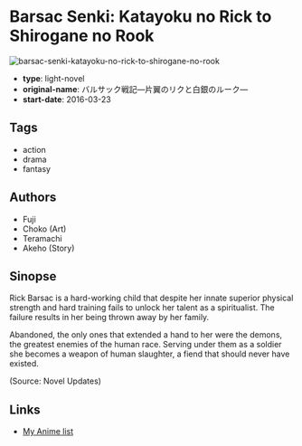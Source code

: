 # Barsac Senki: Katayoku no Rick to Shirogane no Rook

![barsac-senki-katayoku-no-rick-to-shirogane-no-rook](https://cdn.myanimelist.net/images/manga/1/174921.jpg)

-   **type**: light-novel
-   **original-name**: バルサック戦記―片翼のリクと白銀のルーク―
-   **start-date**: 2016-03-23

## Tags

-   action
-   drama
-   fantasy

## Authors

-   Fuji
-   Choko (Art)
-   Teramachi
-   Akeho (Story)

## Sinopse

Rick Barsac is a hard-working child that despite her innate superior physical strength and hard training fails to unlock her talent as a spiritualist. The failure results in her being thrown away by her family.

Abandoned, the only ones that extended a hand to her were the demons, the greatest enemies of the human race. Serving under them as a soldier she becomes a weapon of human slaughter, a fiend that should never have existed.

(Source: Novel Updates)

## Links

-   [My Anime list](https://myanimelist.net/manga/97772/Barsac_Senki__Katayoku_no_Rick_to_Shirogane_no_Rook)
